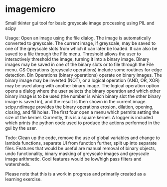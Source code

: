 # imagemicro
Small tkinter gui tool for basic greyscale image processing using PIL and scipy

Usage: Open an image using the file dialog. The image is automatically converted to greyscale. The current image, if greyscale, may be saved to one of the greyscale slots from which it can later be loaded. It can also be saved to a file through the File menu. Threshold allows the user to interactively threshold the image, turning it into a binary image. Binary images may be saved in one of the binary slots or to file through the File menu. GS Operations (greyscale operations) include some routines for edge detection. Bin Operations (binary operations) operate on binary images. The binary image may be inverted (NOT), or a logical operation (AND, OR, XOR) may be used along with another binary image. The logical operation option opens a dialog where the user selects the binary operation and which other binary image is to be used (the number is which binary slot the other binary image is saved in), and the result is then shown in the current image. scipy.ndimage provides the binary operations erosion, dilation, opening, closing, and fill holes. The first four open a menu which permits setting the size of the kernel. Currently, this is a square kernel. A logger is included which prints the python code used to produce the actions performed in the gui by the user.

Todo: Clean up the code, remove the use of global variables and change to lambda functions, separate UI from function further, split up into separate files. Features that would be useful are manual removal of binary objects, undo functionality, binary masking of greyscale images and greyscale image arithmetic. Cool features would be low/high pass filters and watersheds.


Please note that this is a work in progress and primarily created as a learning exercise.
